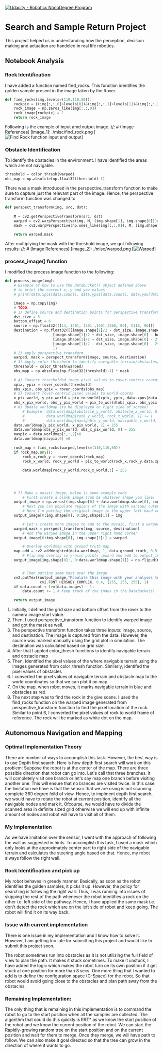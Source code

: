 [//]: # (Image References)
[image_0]: ./misc/rover_image.jpg
[![Udacity - Robotics NanoDegree Program](https://s3-us-west-1.amazonaws.com/udacity-robotics/Extra+Images/RoboND_flag.png)](https://www.udacity.com/robotics)
# Search and Sample Return Project
This project helped us in understanding how the perception, decision making and actuation are handeled in real life robotics.

## Notebook Analysis
### Rock Identification
I have added a function named find_rocks. This function identifies the golden sample present in the image taken by the Rover.
```python
def find_rocks(img,levels=(110,110,50)):
    rockpix = ((img[:,:,0]>levels[0])&(img[:,:,1]>levels[1])&(img[:,:,2]<levels[2]))
    rock_image = np.zeros_like(img[:,:,0])
    rock_image[rockpix] = 1
    return rock_image
```
Following is the example of input amd output image.
[//]: # (Image References)
[image_1]: ./misc/find_rock.png
[![](./misc/find_rock.png?raw=true "Find Rock function input and output")]
### Obstacle Identification
To identify the obstacles in the environment. I have identified the areas which are not navigable.
```python
threshold = color_thresh(warped)
obs_map = np.absolute(np.float32(threshold)-1)
```
There was a mask introduced in the perspective_transform function to make sure to capture just the relevant part of the image. Hence, the perspective transform function was changed to 
```python
def perspect_transform(img, src, dst):
           
    M = cv2.getPerspectiveTransform(src, dst)
    warped = cv2.warpPerspective(img, M, (img.shape[1], img.shape[0]))# keep same size as input image
    mask = cv2.warpPerspective(np.ones_like(img[:,:,0]), M, (img.shape[1], img.shape[0]))
    
    return warped,mask
```
After multiplying the mask with the threshold image, we got following results:
[//]: # (Image References)
[image_2]: ./misc/warped.png
[![](./misc/warped.png?raw=true "Warped")]

### process_image() function
I modified the process image function to the following:
```python
def process_image(img):
    # Example of how to use the Databucket() object defined above
    # to print the current x, y and yaw values 
    # print(data.xpos[data.count], data.ypos[data.count], data.yaw[data.count])

    image = np.copy(img)
    # TODO: 
    # 1) Define source and destination points for perspective transform
    dst_size = 5 
    bottom_offset = 6
    source = np.float32([[14, 140], [301 ,140],[200, 96], [118, 96]])
    destination = np.float32([[image.shape[1]/2 - dst_size, image.shape[0] - bottom_offset],
                      [image.shape[1]/2 + dst_size, image.shape[0] - bottom_offset],
                      [image.shape[1]/2 + dst_size, image.shape[0] - 2*dst_size - bottom_offset], 
                      [image.shape[1]/2 - dst_size, image.shape[0] - 2*dst_size - bottom_offset],
                      ])
    # 2) Apply perspective transform
    warped, mask = perspect_transform(image, source, destination)
    # 3) Apply color threshold to identify navigable terrain/obstacles/rock samples
    threshold = color_thresh(warped)
    obs_map = np.absolute(np.float32(threshold)-1) * mask
    
    # 4) Convert thresholded image pixel values to rover-centric coords
    xpix, ypix = rover_coords(threshold)
    obs_xpix, obs_ypix = rover_coords(obs_map)
    # 5) Convert rover-centric pixel values to world coords
    x_pix_world, y_pix_world = pix_to_world(xpix, ypix, data.xpos[data.count], data.ypos[data.count], data.yaw[data.count], 200,10)
    obs_x_pix_world, obs_y_pix_world = pix_to_world(obs_xpix, obs_ypix, data.xpos[data.count], data.ypos[data.count], data.yaw[data.count], 200,10)
    # 6) Update worldmap (to be displayed on right side of screen)
        # Example: data.worldmap[obstacle_y_world, obstacle_x_world, 0] += 1
        #          data.worldmap[rock_y_world, rock_x_world, 1] += 1
        #          data.worldmap[navigable_y_world, navigable_x_world, 2] += 1
    data.worldmap[y_pix_world, x_pix_world, 2] = 255
    data.worldmap[obs_y_pix_world, obs_x_pix_world, 0] = 255
    navpix = data.worldmap[:,:,2]>0
    data.worldmap[navpix,0] =0
    
    rock_map = find_rocks(warped,levels=(110,110,50))
    if rock_map.any():
        rock_x,rock_y = rover_coords(rock_map)
        rock_x_world, rock_y_world = pix_to_world(rock_x,rock_y,data.xpos[data.count], data.ypos[data.count], data.yaw[data.count], 200,10)
        
        data.worldmap[rock_y_world,rock_x_world,:] = 255
        
    
    
    
    # 7) Make a mosaic image, below is some example code
        # First create a blank image (can be whatever shape you like)
    output_image = np.zeros((img.shape[0] + data.worldmap.shape[0], img.shape[1]*2, 3))
        # Next you can populate regions of the image with various output
        # Here I'm putting the original image in the upper left hand corner
    output_image[0:img.shape[0], 0:img.shape[1]] = img

        # Let's create more images to add to the mosaic, first a warped image
    warped,mask = perspect_transform(img, source, destination)
        # Add the warped image in the upper right hand corner
    output_image[0:img.shape[0], img.shape[1]:] = warped

        # Overlay worldmap with ground truth map
    map_add = cv2.addWeighted(data.worldmap, 1, data.ground_truth, 0.5, 0)
        # Flip map overlay so y-axis points upward and add to output_image 
    output_image[img.shape[0]:, 0:data.worldmap.shape[1]] = np.flipud(map_add)


        # Then putting some text over the image
    cv2.putText(output_image,"Populate this image with your analyses to make a video!", (20, 20), 
                cv2.FONT_HERSHEY_COMPLEX, 0.4, (255, 255, 255), 1)
    if data.count < len(data.images) - 1:
        data.count += 1 # Keep track of the index in the Databucket()
    
    return output_image
```
1) Initially, I defined the grid size and bottom offset from the rover to the camera image start value.
2) Then, I used perspective_transform function to identify warped image and got the mask as well.
3) The perspective transform function takes three inputs: image, source, and destination. The image is captured from the data. However, the source was marked manually using the grid plot in simulation. The destination was calculated based on grid size.
4) After that I appled color_thresh functions to identify navigable terrain and obstacle map
5) Then, Identified the pixel values of the where navigable terrain using the images generated from color_thresh function. Similarly, identifed the pixel values of obstacles
6) I converted the pixel values of navigable terrain and obstacle map to the world coordinates so that we can plot it on map.
7) On the map, when robot moves, it marks navigable terrain in blue and obstacles as red.
8) The next step was to find the rock in the give scene. I used the find_rocks function on the warped image generated from perspective_transform function to find the pixel location of the rock. Similar to point 6, I converted the pixel values of rock to world frame of reference. The rock will be marked as white dot on the map.



## Autonomous Navigation and Mapping


### Optimal Implementation Theory
There are number of ways to accomplish this task. However, the best way  is to use Depth first search. Here is how depth first search will work on this problem: Suppose the robot is at the center of the map. There are three possible direction that robot can go into. Let's call that three branches. It will completely visit one branch or let's say map one branch before visiting another one. This will ensure that no brances are visited twice. In this case, the limitation we have is that the sensor that we are using is not scanning complete 360 degree feild of view. Hence, to implment depth first search, we would have to rotate the robot at current position, identify all the navigable nodes and mark it. Ofcourse, we would have to divide the scanned area in definite sized grid otherwise we will end up with infinite amount of nodes and robot will have to visit all of them.

### My Implementation
As we have limitation over the sensor, I went with the approach of following the wall as suggested in hints. To accomplish this task, I used a mask which only looks at the approximately center part to right side of the navigable terrain and calculates the steering angle based on that. Hence, my robot always follow the right wall.

### Rock Identification and pick up
My robot behaves in greedy manner. Basically, as soon as the robot identifies the golden samples, it picks it up. However, the policy for searching is following the right wall. Thus, I was running into issues of skipping the rest of the path whenever the robot identifies a rock on the other i.e. left side of the pathway. Hence, I have applied the same mask i.e. don't detect the rock which are on the left side of robot and keep going. The robot will find it on its way back.

### Issue with current implementation
There is one issue in my implementation and I know how to solve it. However, I am getting too late for submitting this project and would like to submit this project soon.

The robot sometimes run into obstacles as it is not utilizing the full field of view to plan the path. It makes it stuck sometimes. To make it unstuck, I have added the logic which makes the robot turn on its own position if it get stuck at one position for more than 8 secs. One more thing that I wanted to add is to define the configuration space (C-Space) for the robot. So that robot would avoid going close to the obstacles and plan path away from the obstacles.

### Remaining Implementation:
The only thing that is remaining in this implementation is to command the robot to go to the start position when all the samples are collected. The algorithm that could do this quickly is RRT* as we know the start position of the robot and we know the current position of the robot. We can start the Rapidly-growing random tree on the start position and on the current position and wait for them to merge. Once they merge, we will have path to follow. We can also make it goal directed so that the tree can grow in the direction of where it wants to go.



